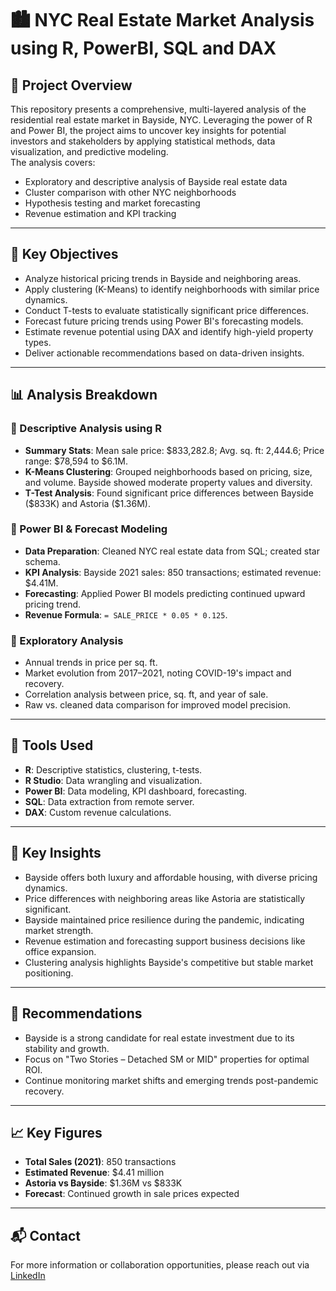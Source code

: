 # 🏙️ NYC Real Estate Market Analysis using R, PowerBI, SQL and DAX

## 📌 Project Overview

This repository presents a comprehensive, multi-layered analysis of the residential real estate market in Bayside, NYC. Leveraging the power of R and Power BI, the project aims to uncover key insights for potential investors and stakeholders by applying statistical methods, data visualization, and predictive modeling.  
The analysis covers:
- Exploratory and descriptive analysis of Bayside real estate data
- Cluster comparison with other NYC neighborhoods
- Hypothesis testing and market forecasting
- Revenue estimation and KPI tracking

---

## 🎯 Key Objectives

- Analyze historical pricing trends in Bayside and neighboring areas.
- Apply clustering (K-Means) to identify neighborhoods with similar price dynamics.
- Conduct T-tests to evaluate statistically significant price differences.
- Forecast future pricing trends using Power BI's forecasting models.
- Estimate revenue potential using DAX and identify high-yield property types.
- Deliver actionable recommendations based on data-driven insights.

---

## 📊 Analysis Breakdown

### 📌 Descriptive Analysis using R
- **Summary Stats**: Mean sale price: \$833,282.8; Avg. sq. ft: 2,444.6; Price range: \$78,594 to \$6.1M.
- **K-Means Clustering**: Grouped neighborhoods based on pricing, size, and volume. Bayside showed moderate property values and diversity.
- **T-Test Analysis**: Found significant price differences between Bayside (\$833K) and Astoria (\$1.36M).

### 📌 Power BI & Forecast Modeling
- **Data Preparation**: Cleaned NYC real estate data from SQL; created star schema.
- **KPI Analysis**: Bayside 2021 sales: 850 transactions; estimated revenue: \$4.41M.
- **Forecasting**: Applied Power BI models predicting continued upward pricing trend.
- **Revenue Formula**: `= SALE_PRICE * 0.05 * 0.125`.

### 📌 Exploratory Analysis
- Annual trends in price per sq. ft.
- Market evolution from 2017–2021, noting COVID-19's impact and recovery.
- Correlation analysis between price, sq. ft, and year of sale.
- Raw vs. cleaned data comparison for improved model precision.

---

## 🧰 Tools Used

- **R**: Descriptive statistics, clustering, t-tests.
- **R Studio**: Data wrangling and visualization.
- **Power BI**: Data modeling, KPI dashboard, forecasting.
- **SQL**: Data extraction from remote server.
- **DAX**: Custom revenue calculations.

---

## 📍 Key Insights

- Bayside offers both luxury and affordable housing, with diverse pricing dynamics.
- Price differences with neighboring areas like Astoria are statistically significant.
- Bayside maintained price resilience during the pandemic, indicating market strength.
- Revenue estimation and forecasting support business decisions like office expansion.
- Clustering analysis highlights Bayside's competitive but stable market positioning.

---

## 📌 Recommendations

- Bayside is a strong candidate for real estate investment due to its stability and growth.
- Focus on "Two Stories – Detached SM or MID" properties for optimal ROI.
- Continue monitoring market shifts and emerging trends post-pandemic recovery.

---

## 📈 Key Figures

- **Total Sales (2021)**: 850 transactions  
- **Estimated Revenue**: \$4.41 million  
- **Astoria vs Bayside**: \$1.36M vs \$833K  
- **Forecast**: Continued growth in sale prices expected  

---

## 📬 Contact
For more information or collaboration opportunities, please reach out via [LinkedIn](https://www.linkedin.com/in/moiz-deshmukh-md910/)


